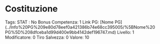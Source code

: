 # Costituzione

Tags: STAT
: No
Bonus Competenza: 1
Link PG: [Nome PG] (../Info%20PG%209e80d78eef0a421386b74e68cc395005/%5BNome%20PG%5D%208dfceba1d99d400e9bb4142def196747.md)
Livello: 1
Modificatore: 0
Tiro Salvezza: 0
Valore: 10